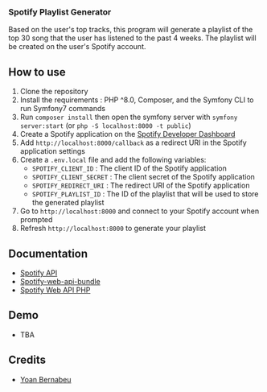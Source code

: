 ### Spotify Playlist Generator

Based on the user's top tracks, this program will generate a playlist of the top 30 song that the user has listened to the past 4 weeks. The playlist will be created on the user's Spotify account.

## How to use

1. Clone the repository
2. Install the requirements : PHP ^8.0, Composer, and the Symfony CLI to run Symfony7 commands
3. Run `composer install` then open the symfony server with `symfony server:start` (or `php -S localhost:8000 -t public`)
4. Create a Spotify application on the [Spotify Developer Dashboard](https://developer.spotify.com/dashboard/applications)
5. Add `http://localhost:8000/callback` as a redirect URI in the Spotify application settings
6. Create a `.env.local` file and add the following variables:
    - `SPOTIFY_CLIENT_ID` : The client ID of the Spotify application
    - `SPOTIFY_CLIENT_SECRET` : The client secret of the Spotify application
    - `SPOTIFY_REDIRECT_URI` : The redirect URI of the Spotify application
    - `SPOTIFY_PLAYLIST_ID` : The ID of the playlist that will be used to store the generated playlist
7. Go to `http://localhost:8000` and connect to your Spotify account when prompted
8. Refresh `http://localhost:8000` to generate your playlist

## Documentation
- [Spotify API](https://developer.spotify.com/documentation/web-api/)
- [Spotify-web-api-bundle](https://github.com/calliostro/spotify-web-api-bundle)
- [Spotify Web API PHP](https://github.com/jwilsson/spotify-web-api-php)

## Demo
- TBA

## Credits
- [Yoan Bernabeu](https://www.youtube.com/watch?v=tACijIGxNtk)
